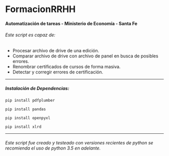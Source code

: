 # FormacionRRHH
#### Automatización de tareas - Ministerio de Economía - Santa Fe

###### Este script es capaz de:
- Procesar archivo de drive de una edición.
- Comparar archivo de drive con archivo de panel en busca de posibles errores.
- Renombrar certificados de cursos de forma masiva.
- Detectar y corregir errores de certificación.

------------


##### Instalación de Dependencias:
`pip install pdfplumber`

`pip install pandas`

`pip install openpyxl`

`pip install xlrd`


------------

###### Este script fue creado y testeado con versiones recientes de python se recomienda el uso de python 3.5 en adelante.



